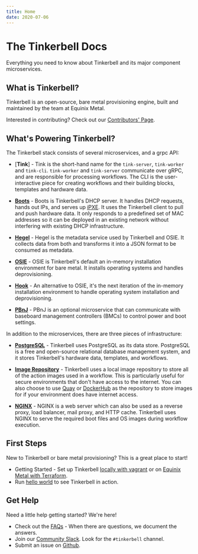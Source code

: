 ```yaml
---
title: Home
date: 2020-07-06
---
```


# The Tinkerbell Docs

Everything you need to know about Tinkerbell and its major component microservices.
​
## What is Tinkerbell?

Tinkerbell is an open-source, bare metal provisioning engine, built and maintained by the team at Equinix Metal.

Interested in contributing? Check out our [Contributors' Page](https://tinkerbell.org/community/contributors/).

## What's Powering Tinkerbell?

The Tinkerbell stack consists of several microservices, and a grpc API: 

- [**Tink**] - Tink is the short-hand name for the `tink-server`, `tink-worker` and `tink-cli`. `tink-worker` and `tink-server` communicate over gRPC, and are responsible for processing workflows. The CLI is the user-interactive piece for creating workflows and their building blocks, templates and hardware data.

- [**Boots**](/services/boots) - Boots is Tinkerbell's DHCP server. It handles DHCP requests, hands out IPs, and serves up [iPXE](https://ipxe.org/). It uses the Tinkerbell client to pull and push hardware data. It only responds to a predefined set of MAC addresses so it can be deployed in an existing network without interfering with existing DHCP infrastructure.

- [**Hegel**](/services/hegel) - Hegel is the metadata service used by Tinkerbell and OSIE. It collects data from both and transforms it into a JSON format to be consumed as metadata.

- [**OSIE**](/services/osie) - OSIE is Tinkerbell's default an in-memory installation environment for bare metal. It installs operating systems and handles deprovisioning.

- [**Hook**](https://github.com/tinkerbell/hook#hook) - An alternative to OSIE, it's the next iteration of the in-memory installation environment to handle operating system installation and deprovisioning.

- [**PBnJ**](https://github.com/tinkerbell/pbnj) - PBnJ is an optional microservice that can communicate with baseboard management controllers (BMCs) to control power and boot settings.

In addition to the microservices, there are three pieces of infrastructure:

- [**PostgreSQL**](https://www.postgresql.org/) - Tinkerbell uses PostgreSQL as its data store. PostgreSQL is a free and open-source relational database management system, and it stores Tinkerbell's hardware data, templates, and workflows.

- [**Image Repository**](https://hub.docker.com/_/registry) - Tinkerbell uses a local image repository to store all of the action images used in a workflow. This is particularly useful for secure environments that don't have access to the internet. You can also choose to use [Quay](https://quay.io/) or [DockerHub](https://hub.docker.com/) as the repository to store images for if your environment does have internet access.

- [**NGINX**](https://www.nginx.com/) - NGINX is a web server which can also be used as a reverse proxy, load balancer, mail proxy, and HTTP cache. Tinkerbell uses NGINX to serve the required boot files and OS images during workflow execution.


## First Steps

​New to Tinkerbell or bare metal provisioning? This is a great place to start!

- Getting Started - Set up Tinkerbell [locally with vagrant](/setup/local-vagrant/) or on [Equinix Metal with Terraform](/setup/equinix-metal-terraform/).
- Run [hello world](workflows/hello-world-workflow) to see Tinkerbell in action.​


## Get Help

Need a little help getting started? We're here!

- Check out the [FAQs](https://tinkerbell.org/faq/) - When there are questions, we document the answers.
- Join our [Community Slack](https://slack.equinixmetal.com/). Look for the `#tinkerbell` channel.
- Submit an issue on [Github](https://github.com/tinkerbell/).
